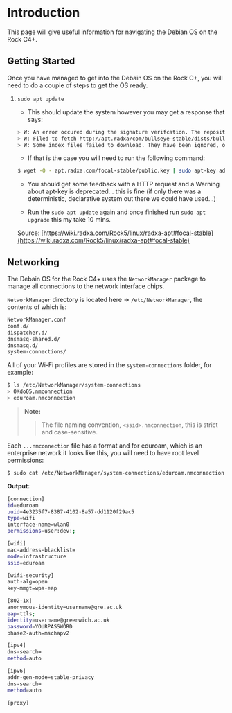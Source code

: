 # Introduction

This page will give useful information for navigating the Debian OS on the Rock C4+.

## Getting Started

Once you have managed to get into the Debain OS on the Rock C+, you will need to do a couple of steps to get the OS ready.

1. `sudo apt update`
    - This should update the system however you may get a response that says:
    ```sh
    > W: An error occured during the signature verifcation. The repository is not updated and the previous index files will be used. GPG error: http://apt.radxa/com/bullseye-stable bullseye InRelease: The following signatures could not be verified because the public key is not available: NO_PUBKEY 9B98116C9AA302C7
    > W: Filed to fetch http://apt.radxa/com/bullseye-stable/dists/bullseye/InRelease The following signatures could not be verified because the public key is not available: NO_PUBKEY 9B98116C9AA302C7
    > W: Some index files failed to download. They have been ignored, or old ones used instead.
    ```
    -  If that is the case you will need to run the following command:
    ```sh
    $ wget -O - apt.radxa.com/focal-stable/public.key | sudo apt-key add
    ```

    - You should get some feedback with a HTTP request and a Warning about apt-key is deprecated... this is fine (if only there was a deterministic, declarative system out there we could have used...)

    - Run the `sudo apt update` again and once finished run `sudo apt upgrade` this my take 10 mins.

    Source: [https://wiki.radxa.com/Rock5/linux/radxa-apt#focal-stable](https://wiki.radxa.com/Rock5/linux/radxa-apt#focal-stable)

## Networking

The Debain OS for the Rock C4+ uses the `NetworkManager` package to manage all connections to the network interface chips. 

`NetworkManager` directory is located here -> `/etc/NetworkManager`, the contents of which is:

```sh
NetworkManager.conf
conf.d/
dispatcher.d/
dnsmasq-shared.d/
dnsmasq.d/
system-connections/
```

All of your Wi-Fi profiles are stored in the `system-connections` folder, for example:

```sh
$ ls /etc/NetworkManager/system-connections
> OKdo05.nmconnection
> eduroam.nmconnection
```

> **Note:**
>> The file naming convention, `<ssid>.nmconnection`, this is strict and case-sensitive.

Each `...nmconnection` file has a format and for eduroam, which is an enterprise network it looks like this, you will need to have root level permissions:

```sh
$ sudo cat /etc/NetworkManager/system-connections/eduroam.nmconnection
```
**Output:**
```sh
[connection]
id=eduroam
uuid=4e3235f7-8387-4102-8a57-dd1120f29ac5
type=wifi
interface-name=wlan0
permissions=user:dev:;

[wifi]
mac-address-blacklist=
mode=infrastructure
ssid=eduroam

[wifi-security]
auth-alg=open
key-mmgt=wpa-eap

[802-1x]
anonymous-identity=username@gre.ac.uk
eap=ttls;
identity=username@greenwich.ac.uk
password=YOURPASSWORD
phase2-auth=mschapv2

[ipv4]
dns-search=
method=auto

[ipv6]
addr-gen-mode=stable-privacy
dns-search=
method=auto

[proxy]
```

